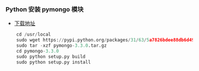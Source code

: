 ### Python 安装 pymongo 模块
* [下载地址](https://pypi.python.org/pypi/pymongo/3.3.0)

```python
    cd /usr/local
    sudo wget https://pypi.python.org/packages/31/63/5a7826bdee88db6d49ef1737a17de63cf6f50f8cb04f2a0339f048cb33b5/pymongo-3.3.0.tar.gz#md5=42cd12a5014fb7d3e1987ca04f5c651f
    sudo tar -xzf pymongo-3.3.0.tar.gz
    cd pymongo-3.3.0
    sudo python setup.py build
    sudo python setup.py install
```
